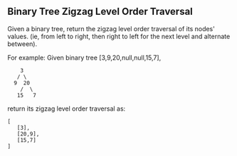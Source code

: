 Binary Tree Zigzag Level Order Traversal
---

Given a binary tree, return the zigzag level order traversal of its nodes' values. (ie, from left to right, then right to left for the next level and alternate between).

For example:
Given binary tree [3,9,20,null,null,15,7],

```
    3
   / \
  9  20
    /  \
   15   7
```

return its zigzag level order traversal as:

```
[
   [3],
   [20,9],
   [15,7]
]
```
